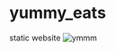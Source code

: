 # yummy_eats
static website
![ymmm](https://github.com/SINDHUpriya2005/yummy_eats/assets/144546706/fcfff77c-f984-4b09-97e3-3efd72c3b998)
